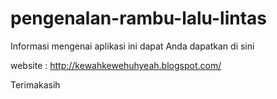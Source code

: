 pengenalan-rambu-lalu-lintas
============================

Informasi mengenai aplikasi ini dapat Anda dapatkan di sini 

website : http://kewahkewehuhyeah.blogspot.com/

Terimakasih
